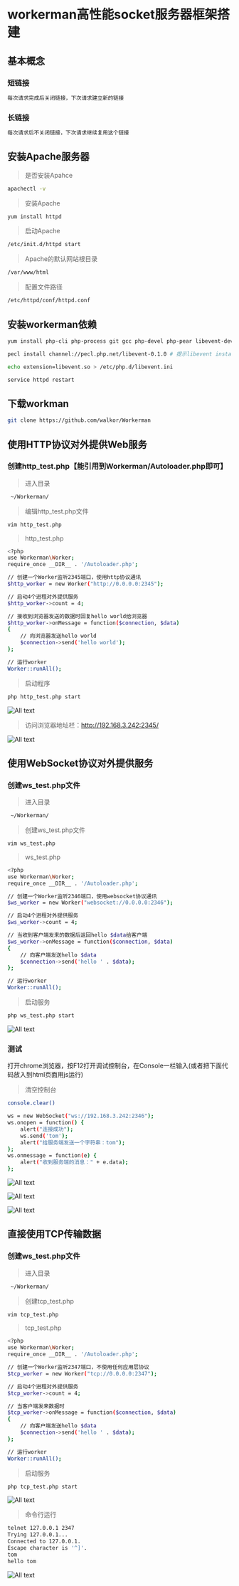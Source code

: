 # workerman高性能socket服务器框架搭建

## 基本概念

### 短链接

```bash
每次请求完成后关闭链接，下次请求建立新的链接
```

### 长链接

```bash
每次请求后不关闭链接，下次请求继续复用这个链接
```

## 安装Apache服务器

>是否安装Apahce

```bash
apachectl -v
```

>安装Apache

```bash
yum install httpd
```

>启动Apache

```bash
/etc/init.d/httpd start
```

>Apache的默认网站根目录

```bash
/var/www/html
```

>配置文件路径

```bash
/etc/httpd/conf/httpd.conf
```

## 安装workerman依赖

```bash
yum install php-cli php-process git gcc php-devel php-pear libevent-devel -y
```

```bash
pecl install channel://pecl.php.net/libevent-0.1.0 # 提示libevent installation [autodetect]: 按回车
```

```bash
echo extension=libevent.so > /etc/php.d/libevent.ini
```

```bash
service httpd restart  
```

## 下载workman

```bash
git clone https://github.com/walkor/Workerman
```

## 使用HTTP协议对外提供Web服务

### 创建http_test.php【能引用到Workerman/Autoloader.php即可】

>进入目录

```bash
 ~/Workerman/
```

>编辑http_test.php文件

```bash
vim http_test.php
```

>http_test.php

```bash
<?php
use Workerman\Worker;
require_once __DIR__ . '/Autoloader.php';

// 创建一个Worker监听2345端口，使用http协议通讯
$http_worker = new Worker("http://0.0.0.0:2345");

// 启动4个进程对外提供服务
$http_worker->count = 4;

// 接收到浏览器发送的数据时回复hello world给浏览器
$http_worker->onMessage = function($connection, $data)
{
    // 向浏览器发送hello world
    $connection->send('hello world');
};

// 运行worker
Worker::runAll();
```

>启动程序

```bash
php http_test.php start
```

![All text](http://ww1.sinaimg.cn/large/dc05ba18gy1fl9dx0irlkj20no05rt8v.jpg)

>访问浏览器地址栏：http://192.168.3.242:2345/

![All text](http://ww1.sinaimg.cn/large/dc05ba18gy1fl9dvu8lx6j20ir03uwef.jpg)


## 使用WebSocket协议对外提供服务

### 创建ws_test.php文件

>进入目录

```bash
 ~/Workerman/
```

>创建ws_test.php文件

```bash
vim ws_test.php
```

>ws_test.php

```bash
<?php
use Workerman\Worker;
require_once __DIR__ . '/Autoloader.php';

// 创建一个Worker监听2346端口，使用websocket协议通讯
$ws_worker = new Worker("websocket://0.0.0.0:2346");

// 启动4个进程对外提供服务
$ws_worker->count = 4;

// 当收到客户端发来的数据后返回hello $data给客户端
$ws_worker->onMessage = function($connection, $data)
{
    // 向客户端发送hello $data
    $connection->send('hello ' . $data);
};

// 运行worker
Worker::runAll();
```

>启动服务

```bash
php ws_test.php start
```

![All text](http://ww1.sinaimg.cn/large/dc05ba18gy1fl9e0eunlpj20ns05p74g.jpg)

### 测试

打开chrome浏览器，按F12打开调试控制台，在Console一栏输入(或者把下面代码放入到html页面用js运行)

>清空控制台

```bash
console.clear()
```

```bash
ws = new WebSocket("ws://192.168.3.242:2346");
ws.onopen = function() {
    alert("连接成功");
    ws.send('tom');
    alert("给服务端发送一个字符串：tom");
};
ws.onmessage = function(e) {
    alert("收到服务端的消息：" + e.data);
};
```

![All text](http://ww1.sinaimg.cn/large/dc05ba18gy1fl9e5okgscj214w0efdgk.jpg)

![All text](http://ww1.sinaimg.cn/large/dc05ba18gy1fl9e5ovejvj20x10dx751.jpg)

![All text](http://ww1.sinaimg.cn/large/dc05ba18gy1fl9e5ovu61j20yl0e3q3q.jpg)

## 直接使用TCP传输数据

### 创建ws_test.php文件

>进入目录

```bash
 ~/Workerman/
```

>创建tcp_test.php

```bash
vim tcp_test.php
```

>tcp_test.php

```bash
<?php
use Workerman\Worker;
require_once __DIR__ . '/Autoloader.php';

// 创建一个Worker监听2347端口，不使用任何应用层协议
$tcp_worker = new Worker("tcp://0.0.0.0:2347");

// 启动4个进程对外提供服务
$tcp_worker->count = 4;

// 当客户端发来数据时
$tcp_worker->onMessage = function($connection, $data)
{
    // 向客户端发送hello $data
    $connection->send('hello ' . $data);
};

// 运行worker
Worker::runAll();
```

>启动服务

```bash
php tcp_test.php start
```

![All text](http://ww1.sinaimg.cn/large/dc05ba18gy1fl9hkiu8l4j20ml05rjrj.jpg)

>命令行运行

```bash
telnet 127.0.0.1 2347
Trying 127.0.0.1...
Connected to 127.0.0.1.
Escape character is '^]'.
tom
hello tom
```

![All text](http://ww1.sinaimg.cn/large/dc05ba18gy1fl9hm35skdj20ls07i0sr.jpg)